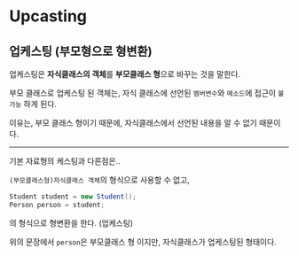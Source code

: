 # Upcasting
## 업케스팅 (부모형으로 형변환)

업케스팅은 **자식클래스의 객체**를 **부모클래스 형**으로 바꾸는 것을 말한다.

부모 클래스로 업케스팅 된 객체는, 자식 클래스에 선언된 ``멤버변수``와 ``메소드``에 접근이 ``불가능`` 하게 된다.

이유는, 부모 클래스 형이기 때문에, 자식클래스에서 선언된 내용을 알 수 없기 때문이다.

---

기본 자료형의 케스팅과 다른점은..

``(부모클래스형)자식클래스 객체``의 형식으로 사용할 수 없고,

```java
Student student = new Student();
Person person = student;
```
의 형식으로 형변환을 한다. (업케스팅)

위의 문장에서 ``person``은 부모클래스 형 이지만, 자식클래스가 업케스팅된 형태이다.
